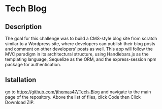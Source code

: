 # Tech Blog


## Description
The goal for this challenge was to build a CMS-style blog site from scratch similar to a Wordpress site, where developers can publish their blog posts and comment on other developers’ posts as well. This app will follow the MVC paradigm in its architectural structure, using Handlebars.js as the templating language, Sequelize as the ORM, and the express-session npm package for authentication.
## Istallation
go to https://github.com/jthomas47/Tech-Blog and
navigate to the main page of the repository.
Above the list of files, click Code then 
Click Download ZIP.